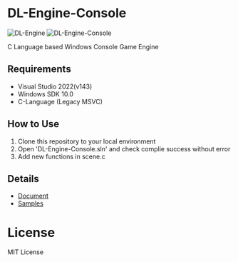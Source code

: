 # DL-Engine-Console

![DL-Engine](https://www.dalae37.com/resource/image/dl-logo.png)
![DL-Engine-Console](https://www.dalae37.com/project/dl-engine/c-console/resource/image/dl-engine-console.webp)

C Language based Windows Console Game Engine

## Requirements

 - Visual Studio 2022(v143)
 - Windows SDK 10.0
 - C-Language (Legacy MSVC)

## How to Use

 1. Clone this repository to your local environment
 2. Open 'DL-Engine-Console.sln' and check complie success without error
 3. Add new functions in scene.c

## Details

 - [Document](https://www.dalae37.com/project/dl-engine/c-console)
 - [Samples](https://www.dalae37.com/project/dl-engine/c-console)

# License

MIT License